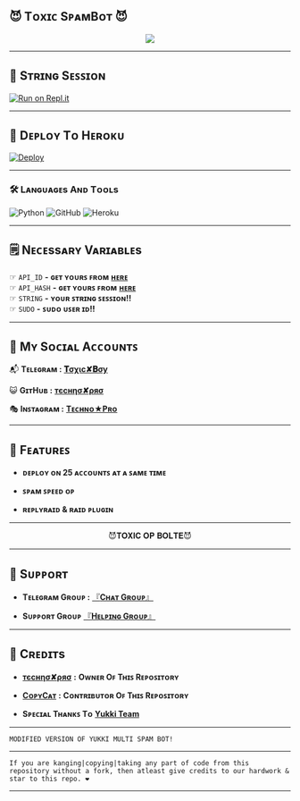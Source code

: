 ## 😈 Tᴏxɪᴄ SᴘᴀᴍBᴏᴛ 😈 

<p align="center">
  <img src="https://telegra.ph/file/d8e19ed588fcc7f0050e2.jpg">
</p>

----------------------

## 🤖 Sᴛʀɪɴɢ Sᴇꜱꜱɪᴏɴ

[![Run on Repl.it](https://repl.it/badge/github/YukkiBot/YukkiSpamBot)](https://replit.com/@TitanOPX/ToXiCxD#main.py)

----------------------

## 🚀 Dᴇᴘʟᴏʏ Tᴏ Hᴇʀᴏᴋᴜ 

[![Deploy](https://www.herokucdn.com/deploy/button.svg)](https://dashboard.heroku.com/new?template=https://github.com/Titan-OP/TOXIC-SPAM)

----------------------

### 🛠️ Lᴀɴɢᴜᴀɢᴇs Aɴᴅ Tᴏᴏʟs

  ![Python](https://img.shields.io/badge/Python-3776AB?style=for-the-badge&logo=python&logoColor=white)
  ![GitHub](https://img.shields.io/badge/GitHub-100000?style=for-the-badge&logo=github&logoColor=white)
  ![Heroku](https://img.shields.io/badge/Heroku-430098?style=for-the-badge&logo=heroku&logoColor=white)

----------------------

## 🗒️ Nᴇᴄᴇssᴀʀʏ Vᴀʀɪᴀʙʟᴇs

☞ `API_ID` **-** **ɢᴇᴛ ʏᴏᴜʀꜱ ꜰʀᴏᴍ** [**ʜᴇʀᴇ**](https://my.telegram.org/)<br>
☞ `API_HASH` **-** **ɢᴇᴛ ʏᴏᴜʀꜱ ꜰʀᴏᴍ** [**ʜᴇʀᴇ**](https://my.telegram.org/)<br>
☞ `STRING` **-** **ʏᴏᴜʀ ꜱᴛʀɪɴɢ ꜱᴇꜱꜱɪᴏɴ!!**<br>
☞ `SUDO` **-** **ꜱᴜᴅᴏ ᴜꜱᴇʀ ɪᴅ!!**<br>

----------------------

## 👥 Mʏ Sᴏᴄɪᴀʟ Aᴄᴄᴏᴜɴᴛꜱ

📬 **Tᴇʟᴇɢʀᴀᴍ   :** [**𝐓σχιc✘𝐁σу**](https://t.me/ToxicBoyxD) 



😺 **GɪᴛHᴜʙ     :** [**тєcнησ✘ρяσ**](https://GitHub.com/Titan-OP) 



🎭 **Iɴꜱᴛᴀɢʀᴀᴍ  :** [**Tᴇᴄʜɴᴏ★Pʀᴏ**](https://instagram.com/miraculous_tech?utm_medium=copy_link) 

----------------------

## 📍 Fᴇᴀᴛᴜʀᴇꜱ

   - **ᴅᴇᴘʟᴏʏ ᴏɴ 25 ᴀᴄᴄᴏᴜɴᴛꜱ ᴀᴛ ᴀ ꜱᴀᴍᴇ ᴛɪᴍᴇ**

   - **ꜱᴘᴀᴍ ꜱᴘᴇᴇᴅ ᴏᴘ**

   - **ʀᴇᴘʟʏʀᴀɪᴅ & ʀᴀɪᴅ ᴘʟᴜɢɪɴ**

----------------------

<p align="center">
😈𝐓𝐎𝐗𝐈𝐂 𝐎𝐏 𝐁𝐎𝐋𝐓𝐄😈
</p>

----------------------
  
## 👮 Sᴜᴘᴘᴏʀᴛ

  - **Tᴇʟᴇɢʀᴀᴍ Gʀᴏᴜᴘ :** [『**Cʜᴀᴛ Gʀᴏᴜᴘ**』 ](https://t.me/naughty_stud_ents)
   
  - **Sᴜᴘᴘᴏʀᴛ Gʀᴏᴜᴘ** [『**Hᴇʟᴘɪɴɢ Gʀᴏᴜᴘ**』](https://t.me/ToxicSpamxD)

----------------------

## 🎀 Cʀᴇᴅɪᴛs

   -  [**тєcнησ✘ρяσ**](https://GitHub.com/Titan-OP) **:** **Oᴡɴᴇʀ Oꜰ Tʜɪꜱ Rᴇᴘᴏꜱɪᴛᴏʀʏ**

   - [**CᴏᴘʏCᴀᴛ**](https://GitHub.com/Copycat-izz-opp) **:** **Cᴏɴᴛʀɪʙᴜᴛᴏʀ Oꜰ Tʜɪꜱ Rᴇᴘᴏꜱɪᴛᴏʀʏ**

   -  **Sᴘᴇᴄɪᴀʟ Tʜᴀɴᴋꜱ Tᴏ** [**Yukki Team**](https://t.me/officialyukki)
---------
```
MODIFIED VERSION OF YUKKI MULTI SPAM BOT!
```
--------
```
If you are kanging|copying|taking any part of code from this repository without a fork, then atleast give credits to our hardwork & star to this repo. ❤️
```
--------
